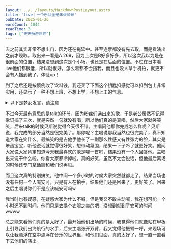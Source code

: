 ```yaml
---
layout: ../../layouts/MarkdownPostLayout.astro
title: 'live｜一个乐队全是笨蛋帅哥'
pubDate: 2025-01-26
wordCount: 1044
readTime: 3
tags: ["天天畅游世界"]
---
```

去之前其实非常不想出门，因为还在拖延中。甚至连票都没有先去取，而是看演出之前才现取。取出来一看是A 269，因为上次是B好多好多，所以这次我以为是在很前面的位置，结果没想到这次是个小场，也还是在后面的位置。不过在日本看live他们都很低，所以就很好，怎么着都不会挡我，而且也没人拿手机拍，就更不会有人挡到我了，体验up！

到了之后还是按惯例收了饮料钱，我还买了下面这个钥匙扣感觉可以扣到包上非常实用，还显示了一种不想上班，不想上学，不想上工的气息。

<details> <summary>以下是梦女发言，请注意</summary>
    我知道我老公结婚了，但是那前面的清唱一唱感觉就像是在枕边给我唱歌，后面的灯光又正好是紫色的，特别有梦境的感觉，今天的歌单是粉丝选出来的歌单，于是会有很多老歌甚至出现了两三首我没听过的，震惊。也比往常多了很多粉丝一起唱的环节，不过是老公唱一句，我唱一句。于是老公唱，喔—喔喔—喔喔—喔，我就跟着他学唱得好，他还会说beautiful和good。在我的枕边教我唱歌，还会夸我，非常满足。唱girlfriend那首歌的时候是贝斯主唱和吉他三个人一起唱的，天哪，这三个人我是可以选的吗？喝了上面那个酒虽然只有六度，但是喝的时候就感觉已经浸透到整个身体里了，整个人晕乎乎，摇摇晃晃的挥手打节拍，非常兴奋，我不是醉酒，而是晕老公。最后甚至唱了一个10年前的歌，老公也说他看到这首歌的时候都在想天呐，原来还有这样的歌。
</details>

不过今天最有意思的是talk的环节，因为粉丝们选出来的歌，于是老公居然不记得歌词搞了三次，就是突然一句就没有唱，所以他们真的是真唱，然后大家就笑笑笑，后来talk的时候贝斯说觉得今天很不错，主唱问他那你完成怎么样呢？贝斯说，我完成的部分当然是很完美了。那你呢？主唱说那我当然也很完美了，真不知道大家在笑什么。最搞笑的是吉他手他长了一副那么性感又有性张力的脸，其实是笨蛋宝宝，听他说话就觉得很好笑，想带动氛围，结果一下子冷了就更好笑。他问大家说大家肯定知道今天我最喜欢的歌是哪一首吧，结果没有一个人回答他。主唱出来说干什么啦。你看大家都冷掉啦。真的好笑，虽然不太会说话，但他最后离场的时候还专门拿话筒和我们说再见。

而且这次真的特别搞笑，他中间一个多小时的时候大家突然就都走了，结果当场也没有任何一个人喊安可，只是有人在拍手，结果他们还是回来了，更好笑了。回来之后主唱说你们不是应该喊安可吗w

我当时也有疑惑，在疑惑大家为什么不喊，但是我又不敢主动喊，我在想可能一个小时还不到时间，他们只是去换个衣服之类的吧，没想到就到了安可的时间wwww

总之能来看他们真的是太好了，最开始他们出场的时候，我觉得他们就像站在甲板上引导我们出海航行的水手，后来主唱张开双臂，我又觉得他振臂一呼，来现场可以让我漂浮在空中漂浮在音乐的世界里，和他们见面，真的太好了，想一直一直看下去他们的演出。